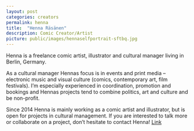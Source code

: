 ```yaml
---
layout: post
categories: creators
permalink: henna
title:  "Henna Räsänen"
description: Comic Creator/Artist
picture: public/images/hennaselfportrait-sftbq.jpg
---
```


Henna is a freelance comic artist, illustrator and cultural manager living in Berlin, Germany.

As a cultural manager Hennas focus is in events and print media – electronic music and visual culture (comics, contemporary art, film festivals). I’m especially experienced in coordination, promotion and bookings and Hennas projects tend to combine politics, art and culture and be non-profit.

Since 2014 Henna is mainly working as a comic artist and illustrator, but is open for projects in cultural management. If you are interested to talk more or collaborate on a project, don’t hesitate to contact Henna!
[Link](cargocollective.com/hennarasanen)

